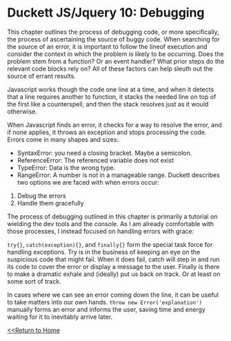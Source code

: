 # Duckett JS/Jquery 10: Debugging

This chapter outlines the process of debugging code, or more specifically, the process of ascertaining the source of buggy code. When searching for the source of an error, it is important to follow the lineof execution and consider the context in which the problem is likely to be occurring. Does the problem stem from a function? Or an event handler? What prior steps do the relevant code blocks rely on? All of these factors can help sleuth out the source of errant results. 

Javascript works though the code one line at a time, and when it detects that a line requires another to function, it stacks the needed line on top of the first like a counterspell, and then the stack resolves just as it would otherwise. 

When Javascript finds an error, it checks for a way to resolve the error, and if none applies, it throws an exception and stops processing the code. Errors come in many shapes and sizes:
- SyntaxError: you need a closing bracket. Maybe a semicolon. 
- ReferenceError: The referenced variable does not exist
- TypeError: Data is the wrong type. 
- RangeError: A number is not in a manageable range. 
Duckett describes two options we are faced with when errors occur: 

1. Debug the errors
2. Handle them gracefully

The process of debugging outlined in this chapter is primarily a tutorial on wielding the dev tools and the console. As I am already comfortable with those processes, I instead focused on handling errors with grace:

`try{}`, `catch(exception){}`, and `finally{}` form the special task force for handling exceptions. Try is in the business of keeping an eye on the suspicious code that might fail. When it does fail, catch will step in and run its code to cover the error or display a message to the user. Finally is there to make a dramatic exhale and (ideally) put us back on track. Or at least on some sort of track. 

In cases where we can see an error coming down the line, it can be useful to take matters into our own hands. `throw new Error('explanation')` manually forms an error and informs the user, saving time and energy waiting for it to inevitably arrive later. 

[<<Return to Home](../README.md)